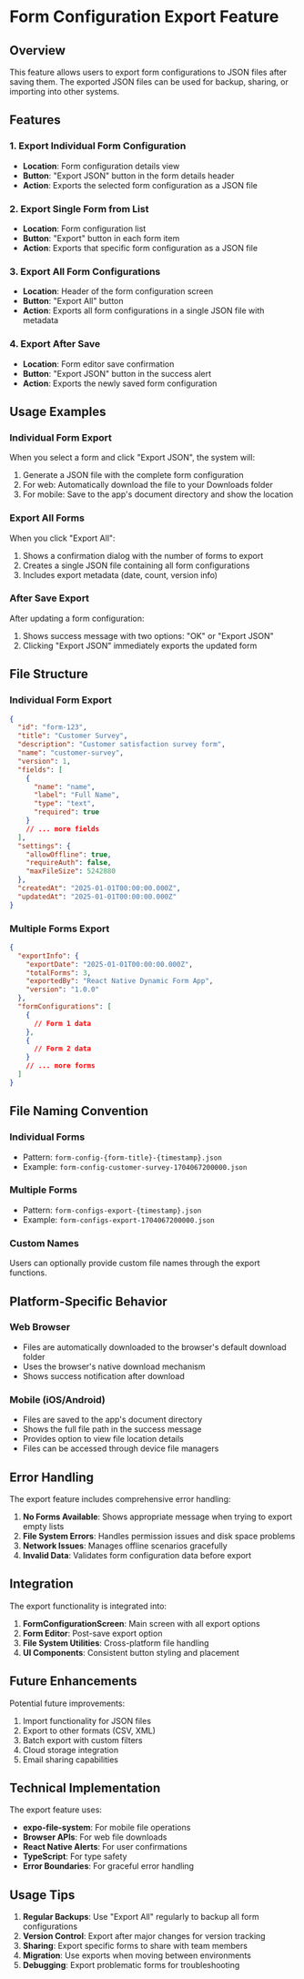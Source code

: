 # Form Configuration Export Feature

## Overview

This feature allows users to export form configurations to JSON files after saving them. The exported JSON files can be used for backup, sharing, or importing into other systems.

## Features

### 1. Export Individual Form Configuration
- **Location**: Form configuration details view
- **Button**: "Export JSON" button in the form details header
- **Action**: Exports the selected form configuration as a JSON file

### 2. Export Single Form from List
- **Location**: Form configuration list
- **Button**: "Export" button in each form item
- **Action**: Exports that specific form configuration as a JSON file

### 3. Export All Form Configurations
- **Location**: Header of the form configuration screen
- **Button**: "Export All" button
- **Action**: Exports all form configurations in a single JSON file with metadata

### 4. Export After Save
- **Location**: Form editor save confirmation
- **Button**: "Export JSON" button in the success alert
- **Action**: Exports the newly saved form configuration

## Usage Examples

### Individual Form Export
When you select a form and click "Export JSON", the system will:
1. Generate a JSON file with the complete form configuration
2. For web: Automatically download the file to your Downloads folder
3. For mobile: Save to the app's document directory and show the location

### Export All Forms
When you click "Export All":
1. Shows a confirmation dialog with the number of forms to export
2. Creates a single JSON file containing all form configurations
3. Includes export metadata (date, count, version info)

### After Save Export
After updating a form configuration:
1. Shows success message with two options: "OK" or "Export JSON"
2. Clicking "Export JSON" immediately exports the updated form

## File Structure

### Individual Form Export
```json
{
  "id": "form-123",
  "title": "Customer Survey",
  "description": "Customer satisfaction survey form",
  "name": "customer-survey",
  "version": 1,
  "fields": [
    {
      "name": "name",
      "label": "Full Name",
      "type": "text",
      "required": true
    }
    // ... more fields
  ],
  "settings": {
    "allowOffline": true,
    "requireAuth": false,
    "maxFileSize": 5242880
  },
  "createdAt": "2025-01-01T00:00:00.000Z",
  "updatedAt": "2025-01-01T00:00:00.000Z"
}
```

### Multiple Forms Export
```json
{
  "exportInfo": {
    "exportDate": "2025-01-01T00:00:00.000Z",
    "totalForms": 3,
    "exportedBy": "React Native Dynamic Form App",
    "version": "1.0.0"
  },
  "formConfigurations": [
    {
      // Form 1 data
    },
    {
      // Form 2 data
    }
    // ... more forms
  ]
}
```

## File Naming Convention

### Individual Forms
- Pattern: `form-config-{form-title}-{timestamp}.json`
- Example: `form-config-customer-survey-1704067200000.json`

### Multiple Forms
- Pattern: `form-configs-export-{timestamp}.json`
- Example: `form-configs-export-1704067200000.json`

### Custom Names
Users can optionally provide custom file names through the export functions.

## Platform-Specific Behavior

### Web Browser
- Files are automatically downloaded to the browser's default download folder
- Uses the browser's native download mechanism
- Shows success notification after download

### Mobile (iOS/Android)
- Files are saved to the app's document directory
- Shows the full file path in the success message
- Provides option to view file location details
- Files can be accessed through device file managers

## Error Handling

The export feature includes comprehensive error handling:

1. **No Forms Available**: Shows appropriate message when trying to export empty lists
2. **File System Errors**: Handles permission issues and disk space problems
3. **Network Issues**: Manages offline scenarios gracefully
4. **Invalid Data**: Validates form configuration data before export

## Integration

The export functionality is integrated into:

1. **FormConfigurationScreen**: Main screen with all export options
2. **Form Editor**: Post-save export option
3. **File System Utilities**: Cross-platform file handling
4. **UI Components**: Consistent button styling and placement

## Future Enhancements

Potential future improvements:
1. Import functionality for JSON files
2. Export to other formats (CSV, XML)
3. Batch export with custom filters
4. Cloud storage integration
5. Email sharing capabilities

## Technical Implementation

The export feature uses:
- **expo-file-system**: For mobile file operations
- **Browser APIs**: For web file downloads
- **React Native Alerts**: For user confirmations
- **TypeScript**: For type safety
- **Error Boundaries**: For graceful error handling

## Usage Tips

1. **Regular Backups**: Use "Export All" regularly to backup all form configurations
2. **Version Control**: Export after major changes for version tracking
3. **Sharing**: Export specific forms to share with team members
4. **Migration**: Use exports when moving between environments
5. **Debugging**: Export problematic forms for troubleshooting
